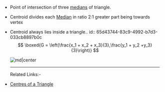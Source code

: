 - Point of intersection of three [medians](../Straight%20Line/Median.md) of triangle.
- Centroid divides each [Median](Median.md) in ratio 2:1 greater part being towards vertex
- Centroid always lies inside a triangle..
  id:: 65d43744-83c9-4992-b7d3-033cb8897b0c
  $$
  \boxed{G = \left(\frac{x_1 + x_2 + x_3}{3},\frac{y_1 + y_2 +y_3}{3}\right)}
  $$
  
  ![md|center](Images/replaced.svg)
  
  
  ---
  Related Links:-
- [Centres of a Triangle](Centres%20of%20a%20Triangle.md)
